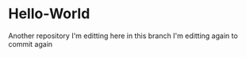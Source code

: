 # Hello-World
Another repository
I'm editting here in this branch
I'm editting again to commit again
